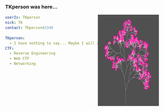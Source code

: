 ### TKperson was here...

<img align="right" alt="a" width="200px" height="300px" src="https://raw.githubusercontent.com/TKperson/TKperson/main/assets/a.png" />

```yaml
userIs: TKperson
nick: TK
contact: TKperson#2348

TKperson:
  - I have nothing to say... Maybe I will change my github pfp to an anime girl just like other programmers?
CTF: 
  - Reverse Engineering
  - Web CTF
  - Networking
```

<!--
**TKperson/TKperson** is a ✨ _special_ ✨ repository because its `README.md` (this file) appears on your GitHub profile.

Here are some ideas to get you started:

- 🔭 I’m currently working on ...
- 🌱 I’m currently learning ...
- 👯 I’m looking to collaborate on ...
- 🤔 I’m looking for help with ...
- 💬 Ask me about ...
- 📫 How to reach me: ...
- 😄 Pronouns: ...
- ⚡ Fun fact: ...
-->
